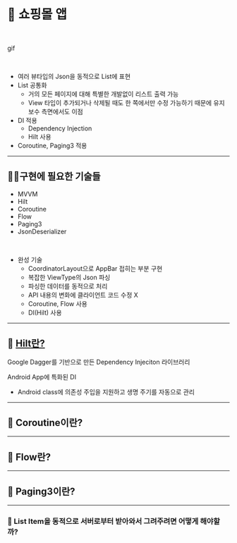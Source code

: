 # 📢 쇼핑몰 앱

<br>

gif

<br>

- 여러 뷰타입의 Json을 동적으로 List에 표현
- List 공통화
  - 거의 모든 페이지에 대해 특별한 개발없이 리스트 출력 가능
  - View 타입이 추가되거나 삭제될 때도 한 쪽에서만 수정 가능하기 때문에 유지보수 측면에서도 이점
- DI 적용
  - Dependency Injection
  - Hilt 사용
- Coroutine, Paging3 적용

---
## 💪🏻구현에 필요한 기술들

- MVVM
- Hilt
- Coroutine
- Flow
- Paging3
- JsonDeserializer

<br>

- 완성 기술
  - CoordinatorLayout으로 AppBar 접히는 부분 구현
  - 복잡한 ViewType의 Json 파싱
  - 파싱한 데이터를 동적으로 처리
  - API 내용의 변화에 클라이언트 코드 수정 X
  - Coroutine, Flow 사용
  - DI(Hilt) 사용

---
## 📌 [Hilt란?](https://developer.android.com/training/dependency-injection/hilt-android?hl=ko)

Google Dagger를 기반으로 만든 Dependency Injeciton 라이브러리

Android App에 특화된 DI
- Android class에 의존성 주입을 지원하고 생명 주기를 자동으로 관리

---
## 📌 Coroutine이란?



---
## 📌 Flow란?



---
## 📌 Paging3이란?



---
### 📌 List Item을 동적으로 서버로부터 받아와서 그려주려면 어떻게 해야할까?